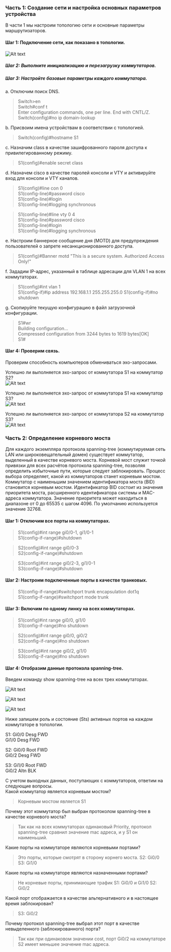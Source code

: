 ### Часть 1: Создание сети и настройка основных параметров устройства

В части 1 мы настроим топологию сети и основные параметры маршрутизаторов.

#### Шаг 1: Подключение сети, как показано в топологии.

![Alt text](https://github.com/bislogin/otus/blob/main/labs/lab01/ipv4/photo_2023-09-16_10-55-54.jpg)

##### Шаг 2:	Выполните инициализацию и перезагрузку коммутаторов.

##### Шаг 3:	Настройте базовые параметры каждого коммутатора.

a.	Отключим поиск DNS.
> Switch>en  
> Switch#conf t  
> Enter configuration commands, one per line.  End with CNTL/Z.  
> Switch(config)#no ip domain-lookup  

b.	Присвоим имена устройствам в соответствии с топологией.
> Switch(config)#hostname S1  

c.	Назначим class в качестве зашифрованного пароля доступа к привилегированному режиму.
> S1(config)#enable secret class  

d.	Назначем cisco в качестве паролей консоли и VTY и активируйте вход для консоли и VTY каналов.
> S1(config)#line con 0  
> S1(config-line)#password cisco  
> S1(config-line)#login  
> S1(config-line)#logging synchronous   

> S1(config-line)#line vty 0 4  
> S1(config-line)#password cisco    
> S1(config-line)#login  
> S1(config-line)#logging synchronous   

e.	Настроим баннерное сообщение дня (MOTD) для предупреждения пользователей о запрете несанкционированного доступа.
> S1(config)#Banner motd "This is a secure system. Authorized Access Only!"  

f.	Зададим IP-адрес, указанный в таблице адресации для VLAN 1 на всех коммутаторах.
> S1(config)#int vlan 1  
> S1(config-if)#ip address 192.168.1.1 255.255.255.0
> S1(config-if)#no shutdown  

g.	Скопируйте текущую конфигурацию в файл загрузочной конфигурации.
> S1#wr  
> Building configuration...  
> Compressed configuration from 3244 bytes to 1619 bytes[OK]  
> S1#  

#### Шаг 4:	Проверим связь.

Проверим способность компьютеров обмениваться эхо-запросами.  

Успешно ли выполняется эхо-запрос от коммутатора S1 на коммутатор S2?	  
![Alt text](https://github.com/bislogin/otus/blob/main/labs/lab01/ipv4/ping%20s1%20to%20s2.png)

Успешно ли выполняется эхо-запрос от коммутатора S1 на коммутатор S3?	  
![Alt text](https://github.com/bislogin/otus/blob/main/labs/lab01/ipv4/ping%20s1%20to%20s3.png)

Успешно ли выполняется эхо-запрос от коммутатора S2 на коммутатор S3?	  
![Alt text](https://github.com/bislogin/otus/blob/main/labs/lab01/ipv4/ping%20s2%20to%20s3.png)


### Часть 2:	Определение корневого моста

Для каждого экземпляра протокола spanning-tree (коммутируемая сеть LAN или широковещательный домен) существует коммутатор, выделенный в качестве корневого моста. Корневой мост служит точкой привязки для всех расчётов протокола spanning-tree, позволяя определить избыточные пути, которые следует заблокировать.
Процесс выбора определяет, какой из коммутаторов станет корневым мостом. Коммутатор с наименьшим значением идентификатора моста (BID) становится корневым мостом. Идентификатор BID состоит из значения приоритета моста, расширенного идентификатора системы и MAC-адреса коммутатора. Значение приоритета может находиться в диапазоне от 0 до 65535 с шагом 4096. По умолчанию используется значение 32768.

#### Шаг 1:	Отключим все порты на коммутаторах.
> S1(config)#int range gi0/0-1, gi1/0-1  
> S1(config-if-range)#shutdown

> S2(config)#int range gi0/0-3  
> S2(config-if-range)#shutdown

> S3(config)#int range gi0/2-3, gi1/0-1  
> S3(config-if-range)#shutdown   

#### Шаг 2:	Настроим подключенные порты в качестве транковых.
> S1(config-if-range)#switchport trunk encapsulation dot1q   
> S1(config-if-range)#switchport mode trunk   

#### Шаг 3:	Включим по одному линку на всех коммутаторах.
> S1(config)#int range gi0/0, gi1/0  
> S1(config-if-range)#no shutdown  

> S2(config)#int range gi0/0, gi0/2                 
> S2(config-if-range)#no shutdown  

> S3(config)#int range gi0/2, gi1/0  
> S3(config-if-range)#no shutdown  

#### Шаг 4:	Отобразим данные протокола spanning-tree.
Введем команду show spanning-tree на всех трех коммутаторах. 

![Alt text](https://github.com/bislogin/otus/blob/main/labs/lab01/ipv4/show%20sp%20s1.png)

![Alt text](https://github.com/bislogin/otus/blob/main/labs/lab01/ipv4/show%20sp%20s2.png)

![Alt text](https://github.com/bislogin/otus/blob/main/labs/lab01/ipv4/show%20sp%20s3.png)

Ниже запишем роль и состояние (Sts) активных портов на каждом коммутаторе в топологии.

S1: 
Gi0/0 Desg FWD  
Gi1/0 Desg FWD  

S2:
Gi0/0 Root FWD  
Gi0/2 Desg FWD  

S3:
Gi1/0 Root FWD  
Gi0/2 Altn BLK  

С учетом выходных данных, поступающих с коммутаторов, ответим на следующие вопросы.  
Какой коммутатор является корневым мостом?  
> Корневым мостом является S1

Почему этот коммутатор был выбран протоколом spanning-tree в качестве корневого моста?
> Так как на всех коммутаторах одинаковый Priority, протокол spanning-tree сравнил значение mac адреса, и у S1 он наименьший.  

Какие порты на коммутаторе являются корневыми портами?  
> Это порты, которые смотрят в сторону корнего моста.
> S2: Gi0/0
> S3: Gi1/0  

Какие порты на коммутаторе являются назначенными портами?
> Не корневые порты, принимающие трафик
> S1: Gi0/0 и Gi1/0
> S2: Gi0/2

Какой порт отображается в качестве альтернативного и в настоящее время заблокирован?  
> S3: Gi0/2

Почему протокол spanning-tree выбрал этот порт в качестве невыделенного (заблокированного) порта?
> Так как при одинаковом значении cost, порт Gi0/2 на коммутаторе S2 имеет меньшее значение mac адреса.

